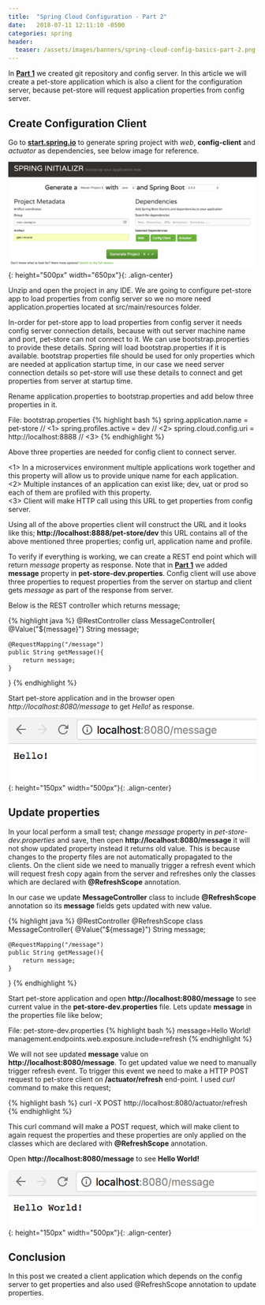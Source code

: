 ```yaml
---
title:  "Spring Cloud Configuration - Part 2"
date:   2018-07-11 12:11:10 -0500
categories: spring
header:
  teaser: /assets/images/banners/spring-cloud-config-basics-part-2.png
---
```


In **[Part 1](/spring/2018/06/27/spring-cloud-config-basics-part-1.html)** we created git repository and config server. In this article we will create a pet-store application which is also a client for the configuration server, because pet-store will request application properties from config server.

## Create Configuration Client

Go to **[start.spring.io](https://start.spring.io/)** to generate spring project with *web*, **config-client** and *actuator* as dependencies, see below image for reference.

![pet store config client](/assets/images/posts/2018/07/pet-store-config-client.png){: height="500px" width="650px"}{: .align-center}

Unzip and open the project in any IDE. We are going to configure pet-store app to load properties from config server so we no more need application.properties located at src/main/resources folder. 

In-order for pet-store app to load properties from config server it needs config server connection details, because with out server machine name and port, pet-store can not connect to it. We can use bootstrap.properties to provide these details. Spring will load bootstrap.properties if it is available. bootstrap properties file should be used for only properties which are needed at application startup time, in our case we need server connection details so pet-store will use these details to connect and get properties from server at startup time.

Rename application.properties to bootstrap.properties and add below three properties in it.

File: bootstrap.properties
{% highlight bash %}
spring.application.name = pet-store // <1>
spring.profiles.active = dev // <2>
spring.cloud.config.uri = http://localhost:8888 // <3>
{% endhighlight %}

Above three properties are needed for config client to connect server. 

<1> In a microservices environment multiple applications work together and this property will allow us to provide unique name for each application.  
<2> Multiple instances of an application can exist like; dev, uat or prod so each of them are profiled with this property.  
<3> Client will make HTTP call using this URL to get properties from config server.

Using all of the above properties client will construct the URL and it looks like this; **http://localhost:8888/pet-store/dev** this URL contains all of the above mentioned three properties; config url, application name and profile.

To verify if everything is working, we can create a REST end point which will return *message* property as response. Note that in **[Part 1](/spring/2018/06/27/spring-cloud-config-basics-part-1.html)** we added **message** property in **pet-store-dev.properties**. Config client will use above three properties to request properties from the server on startup and client gets *message* as part of the response from server.

Below is the REST controller which returns message;

{% highlight java %}
@RestController
class MessageController{
	@Value("${message}")
	String message;

	@RequestMapping("/message")
	public String getMessage(){
		return message;
	}
}
{% endhighlight %}

Start pet-store application and in the browser open *http://localhost:8080/message* to get *Hello!* as response.

![pet store hello](/assets/images/posts/2018/07/pet-store-hello.png){: height="150px" width="500px"}{: .align-center}

## Update properties

In your local perform a small test; change *message* property in *pet-store-dev.properties* and save, then open **http://localhost:8080/message** it will not show updated property instead it returns old value. This is because changes to the property files are not automatically propagated to the clients. On the client side we need to manually trigger a refresh event which will request fresh copy again from the server and refreshes only the classes which are declared with **@RefreshScope** annotation.

In our case we update **MessageController** class to include **@RefreshScope** annotation so its **message** fields gets updated with new value.

{% highlight java %}
@RestController
@RefreshScope
class MessageController{
	@Value("${message}")
	String message;

	@RequestMapping("/message")
	public String getMessage(){
		return message;
	}
}
{% endhighlight %}

Start pet-store application and open **http://localhost:8080/message** to see current value in the **pet-store-dev.properties** file. Lets update **message** in the properties file like below;

File: pet-store-dev.properties
{% highlight bash %}
message=Hello World!
management.endpoints.web.exposure.include=refresh
{% endhighlight %}

We will not see updated **message** value on **http://localhost:8080/message**. To get updated value we need to manually trigger refresh event. To trigger this event we need to make a HTTP POST request to pet-store client on **/actuator/refresh** end-point. I used *curl* command to make this request;

{% highlight bash %}
curl -X POST http://localhost:8080/actuator/refresh
{% endhighlight %}

This curl command will make a POST request, which will make client to again request the properties and these properties are only applied on the classes which are declared with **@RefreshScope** annotation. 

Open **http://localhost:8080/message** to see **Hello World!**

![pet store hello world](/assets/images/posts/2018/07/pet-store-hello-world.png){: height="150px" width="500px"}{: .align-center}

## Conclusion
In this post we created a client application which depends on the config server to get properties and also used @RefreshScope annotation to update properties.
